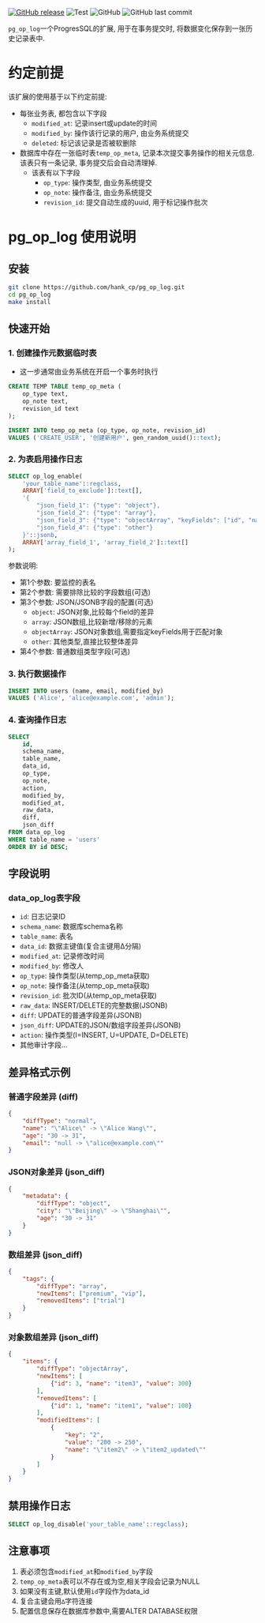 [![GitHub release](https://img.shields.io/github/release/hank-cp/pg_og_log.svg)](https://github.com/hank-cp/pg_op_log/releases)
![Test](https://github.com/hank-cp/pg_op_log/workflows/test/badge.svg)
![GitHub](https://img.shields.io/github/license/hank-cp/pg_op_log.svg)
![GitHub last commit](https://img.shields.io/github/last-commit/hank-cp/pg_op_log.svg)

`pg_op_log`一个ProgresSQL的扩展, 用于在事务提交时, 将数据变化保存到一张历史记录表中.

# 约定前提
该扩展的使用基于以下约定前提:
- 每张业务表, 都包含以下字段
	- `modified_at`: 记录insert或update的时间
	- `modified_by`: 操作该行记录的用户, 由业务系统提交
	- `deleted`: 标记该记录是否被软删除
- 数据库中存在一张临时表`temp_op_meta`, 记录本次提交事务操作的相关元信息. 该表只有一条记录, 事务提交后会自动清理掉.
	- 该表有以下字段
		- `op_type`: 操作类型, 由业务系统提交
		- `op_note`: 操作备注, 由业务系统提交
		- `revision_id`: 提交自动生成的uuid, 用于标记操作批次

# pg_op_log 使用说明

## 安装

```bash
git clone https://github.com/hank_cp/pg_op_log.git
cd pg_op_log
make install
```

## 快速开始

### 1. 创建操作元数据临时表
* 这一步通常由业务系统在开启一个事务时执行

```sql
CREATE TEMP TABLE temp_op_meta (
	op_type text,
	op_note text,
	revision_id text
);

INSERT INTO temp_op_meta (op_type, op_note, revision_id)
VALUES ('CREATE_USER', '创建新用户', gen_random_uuid()::text);
```

### 2. 为表启用操作日志

```sql
SELECT op_log_enable(
	'your_table_name'::regclass,
	ARRAY['field_to_exclude']::text[],
	'{
		"json_field_1": {"type": "object"},
		"json_field_2": {"type": "array"},
		"json_field_3": {"type": "objectArray", "keyFields": ["id", "name"]},
		"json_field_4": {"type": "other"}
	}'::jsonb,
	ARRAY['array_field_1', 'array_field_2']::text[]
);
```

参数说明:
- 第1个参数: 要监控的表名
- 第2个参数: 需要排除比较的字段数组(可选)
- 第3个参数: JSON/JSONB字段的配置(可选)
  - `object`: JSON对象,比较每个field的差异
  - `array`: JSON数组,比较新增/移除的元素
  - `objectArray`: JSON对象数组,需要指定keyFields用于匹配对象
  - `other`: 其他类型,直接比较整体差异
- 第4个参数: 普通数组类型字段(可选)

### 3. 执行数据操作

```sql
INSERT INTO users (name, email, modified_by) 
VALUES ('Alice', 'alice@example.com', 'admin');
```

### 4. 查询操作日志

```sql
SELECT 
	id,
	schema_name,
	table_name,
	data_id,
	op_type,
	op_note,
	action,
	modified_by,
	modified_at,
	raw_data,
	diff,
	json_diff
FROM data_op_log
WHERE table_name = 'users'
ORDER BY id DESC;
```

## 字段说明

### data_op_log表字段

- `id`: 日志记录ID
- `schema_name`: 数据库schema名称
- `table_name`: 表名
- `data_id`: 数据主键值(复合主键用∆分隔)
- `modified_at`: 记录修改时间
- `modified_by`: 修改人
- `op_type`: 操作类型(从temp_op_meta获取)
- `op_note`: 操作备注(从temp_op_meta获取)
- `revision_id`: 批次ID(从temp_op_meta获取)
- `raw_data`: INSERT/DELETE的完整数据(JSONB)
- `diff`: UPDATE的普通字段差异(JSONB)
- `json_diff`: UPDATE的JSON/数组字段差异(JSONB)
- `action`: 操作类型(I=INSERT, U=UPDATE, D=DELETE)
- 其他审计字段...

## 差异格式示例

### 普通字段差异 (diff)

```json
{
	"diffType": "normal",
	"name": "\"Alice\" -> \"Alice Wang\"",
	"age": "30 -> 31",
	"email": "null -> \"alice@example.com\""
}
```

### JSON对象差异 (json_diff)

```json
{
	"metadata": {
		"diffType": "object",
		"city": "\"Beijing\" -> \"Shanghai\"",
		"age": "30 -> 31"
	}
}
```

### 数组差异 (json_diff)

```json
{
	"tags": {
		"diffType": "array",
		"newItems": ["premium", "vip"],
		"removedItems": ["trial"]
	}
}
```

### 对象数组差异 (json_diff)

```json
{
	"items": {
		"diffType": "objectArray",
		"newItems": [
			{"id": 3, "name": "item3", "value": 300}
		],
		"removedItems": [
			{"id": 1, "name": "item1", "value": 100}
		],
		"modifiedItems": [
			{
				"key": "2",
				"value": "200 -> 250",
				"name": "\"item2\" -> \"item2_updated\""
			}
		]
	}
}
```

## 禁用操作日志

```sql
SELECT op_log_disable('your_table_name'::regclass);
```

## 注意事项

1. 表必须包含`modified_at`和`modified_by`字段
2. `temp_op_meta`表可以不存在或为空,相关字段会记录为NULL
3. 如果没有主键,默认使用`id`字段作为data_id
4. 复合主键会用`∆`字符连接
5. 配置信息保存在数据库参数中,需要ALTER DATABASE权限














